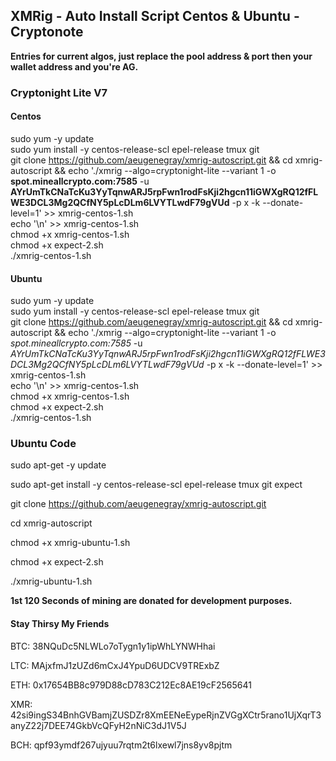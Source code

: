 ## XMRig - Auto Install Script Centos & Ubuntu - Cryptonote

**Entries for current algos, just replace the pool address & port then your wallet address and you're AG.**

### Cryptonight Lite V7

#### Centos
sudo yum -y update<br>
sudo yum install -y centos-release-scl epel-release tmux git<br>
git clone https://github.com/aeugenegray/xmrig-autoscript.git && cd xmrig-autoscript && echo './xmrig --algo=cryptonight-lite --variant 1 -o **spot.mineallcrypto.com:7585** -u **AYrUmTkCNaTcKu3YyTqnwARJ5rpFwn1rodFsKji2hgcn11iGWXgRQ12fFLWE3DCL3Mg2QCfNY5pLcDLm6LVYTLwdF79gVUd** -p x -k --donate-level=1' >> xmrig-centos-1.sh<br>
echo '\n' >> xmrig-centos-1.sh<br>
chmod +x xmrig-centos-1.sh<br>
chmod +x expect-2.sh<br>
./xmrig-centos-1.sh<br>

#### Ubuntu
sudo yum -y update<br>
sudo yum install -y centos-release-scl epel-release tmux git<br>
git clone https://github.com/aeugenegray/xmrig-autoscript.git && cd xmrig-autoscript && echo './xmrig --algo=cryptonight-lite --variant 1 -o *spot.mineallcrypto.com:7585* -u *AYrUmTkCNaTcKu3YyTqnwARJ5rpFwn1rodFsKji2hgcn11iGWXgRQ12fFLWE3DCL3Mg2QCfNY5pLcDLm6LVYTLwdF79gVUd* -p x -k --donate-level=1' >> xmrig-centos-1.sh<br>
echo '\n' >> xmrig-centos-1.sh<br>
chmod +x xmrig-centos-1.sh<br>
chmod +x expect-2.sh<br>
./xmrig-centos-1.sh<br>


### Ubuntu Code
sudo apt-get -y update

sudo apt-get install -y centos-release-scl epel-release tmux git expect

git clone https://github.com/aeugenegray/xmrig-autoscript.git

cd xmrig-autoscript

chmod +x xmrig-ubuntu-1.sh

chmod +x expect-2.sh

./xmrig-ubuntu-1.sh


**1st 120 Seconds of mining are donated for development purposes.**


#### Stay Thirsy My Friends
BTC: 38NQuDc5NLWLo7oTygn1y1ipWhLYNWHhai

LTC: MAjxfmJ1zUZd6mCxJ4YpuD6UDCV9TRExbZ

ETH: 0x17654BB8c979D88cD783C212Ec8AE19cF2565641

XMR: 42si9ingS34BnhGVBamjZUSDZr8XmEENeEypeRjnZVGgXCtr5rano1UjXqrT3anyZ22j7DEE74GkbVcQFyH2nNiC3dJ1V5J

BCH: qpf93ymdf267ujyuu7rqtm2t6lxewl7jns8yv8pjtm

